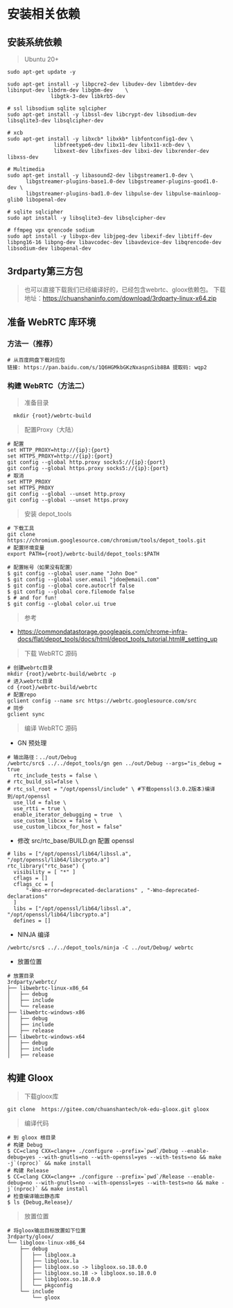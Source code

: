 # 安装相关依赖

## 安装系统依赖
> Ubuntu 20+
```shell
sudo apt-get update -y

sudo apt-get install -y libpcre2-dev libudev-dev libmtdev-dev  libinput-dev libdrm-dev libgbm-dev    \
              libgtk-3-dev libkrb5-dev

# ssl libsodium sqlite sqlcipher
sudo apt-get install -y libssl-dev libcrypt-dev libsodium-dev libsqlite3-dev libsqlcipher-dev

# xcb
sudo apt-get install -y libxcb* libxkb* libfontconfig1-dev \
               libfreetype6-dev libx11-dev libx11-xcb-dev \
               libxext-dev libxfixes-dev libxi-dev libxrender-dev libxss-dev 

# Multimedia
sudo apt-get install -y libasound2-dev libgstreamer1.0-dev \
      libgstreamer-plugins-base1.0-dev libgstreamer-plugins-good1.0-dev \
      libgstreamer-plugins-bad1.0-dev libpulse-dev libpulse-mainloop-glib0 libopenal-dev

# sqlite sqlcipher
sudo apt install -y libsqlite3-dev libsqlcipher-dev

# ffmpeg vpx qrencode sodium
sudo apt install -y libvpx-dev libjpeg-dev libexif-dev libtiff-dev libpng16-16 libpng-dev libavcodec-dev libavdevice-dev libqrencode-dev libsodium-dev libopenal-dev 
```
## 3rdparty第三方包
> 也可以直接下载我们已经编译好的，已经包含webrtc、gloox依赖包。
> 下载地址：https://chuanshaninfo.com/download/3rdparty-linux-x64.zip

## 准备 WebRTC 库环境
### 方法一（推荐）

```shell
# 从百度网盘下载对应包
链接: https://pan.baidu.com/s/1Q6HGMkbGKzNxaspnSib8BA 提取码: wqp2
```

### 构建 WebRTC（方法二）

> 准备目录

```shell
  mkdir {root}/webrtc-build
```

> 配置Proxy（大陆）

```shell
# 配置
set HTTP_PROXY=http://{ip}:{port}
set HTTPS_PROXY=http://{ip}:{port}
git config --global http.proxy socks5://{ip}:{port}
git config --global https.proxy socks5://{ip}:{port}
# 取消
set HTTP_PROXY
set HTTPS_PROXY
git config --global --unset http.proxy
git config --global --unset https.proxy
```

> 安装 depot_tools

```shell
# 下载工具
git clone https://chromium.googlesource.com/chromium/tools/depot_tools.git
# 配置环境变量
export PATH={root}/webrtc-build/depot_tools:$PATH

# 配置帐号（如果没有配置）
$ git config --global user.name "John Doe"
$ git config --global user.email "jdoe@email.com"
$ git config --global core.autocrlf false
$ git config --global core.filemode false
$ # and for fun!
$ git config --global color.ui true

```

> 参考
- https://commondatastorage.googleapis.com/chrome-infra-docs/flat/depot_tools/docs/html/depot_tools_tutorial.html#_setting_up

> 下载 WebRTC 源码
```shell
# 创建webrtc目录
mkdir {root}/webrtc-build/webrtc -p
# 进入webrtc目录
cd {root}/webrtc-build/webrtc
# 配置repo
gclient config --name src https://webrtc.googlesource.com/src
# 同步
gclient sync
```

> 编译 WebRTC 源码

- GN 预处理

```shell
# 输出路径：../out/Debug
/webrtc/src$ ../../depot_tools/gn gen ../out/Debug --args="is_debug = true
  rtc_include_tests = false \
# rtc_build_ssl=false \
# rtc_ssl_root = "/opt/openssl/include" \ #下载openssl(3.0.2版本)编译到/opt/openssl
  use_lld = false \
  use_rtti = true \
  enable_iterator_debugging = true  \
  use_custom_libcxx = false \
  use_custom_libcxx_for_host = false"
```

- 修改 src/rtc_base/BUILD.gn 配置 openssl

```shell
# libs = ["/opt/openssl/lib64/libssl.a", "/opt/openssl/lib64/libcrypto.a"]
rtc_library("rtc_base") {
  visibility = [ "*" ]
  cflags = []
  cflags_cc = [
      "-Wno-error=deprecated-declarations" , "-Wno-deprecated-declarations"
  ]
  libs = ["/opt/openssl/lib64/libssl.a", "/opt/openssl/lib64/libcrypto.a"]
  defines = []
```

- NINJA 编译

```shell
/webrtc/src$ ../../depot_tools/ninja -C ../out/Debug/ webrtc
```


- 放置位置

```shell
# 放置目录
3rdparty/webrtc/
├── libwebrtc-linux-x86_64
│   ├── debug
│   ├── include
│   └── release
├── libwebrtc-windows-x86
│   ├── debug
│   ├── include
│   ├── release
├── libwebrtc-windows-x64
│   ├── debug
│   ├── include
│   ├── release
```

## 构建 Gloox
> 下载gloox库
```shell
git clone  https://gitee.com/chuanshantech/ok-edu-gloox.git gloox
```
> 编译代码

```shell
# 到 gloox 根目录
# 构建 Debug
$ CC=clang CXX=clang++ ./configure --prefix=`pwd`/Debug --enable-debug=yes --with-gnutls=no --with-openssl=yes --with-tests=no && make -j`(nproc)` && make install
# 构建 Release
$ CC=clang CXX=clang++ ./configure --prefix=`pwd`/Release --enable-debug=no --with-gnutls=no --with-openssl=yes --with-tests=no && make -j`(nproc)` && make install
# 检查编译输出静态库
$ ls {Debug,Release}/
```
> 放置位置
```shell
# 将gloox输出目标放置如下位置
3rdparty/gloox/
└── libgloox-linux-x86_64
    ├── debug
    │   ├── libgloox.a
    │   ├── libgloox.la
    │   ├── libgloox.so -> libgloox.so.18.0.0
    │   ├── libgloox.so.18 -> libgloox.so.18.0.0
    │   ├── libgloox.so.18.0.0
    │   └── pkgconfig
    └── include
        └── gloox
```